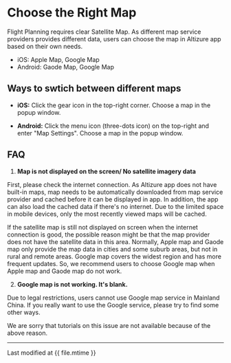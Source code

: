 # Choose the Right Map

Flight Planning requires clear Satellite Map. As different map service providers provides different data, users can choose the map in Altizure app based on their own needs.

* iOS: Apple Map, Google Map
* Android: Gaode Map, Google Map

## Ways to swtich between different maps

* **iOS:** Click the gear icon in the top-right corner. Choose a map in the popup window.

* **Android:** Click the menu icon (three-dots icon) on the top-right and enter "Map Settings". Choose a map in the popup window.

## FAQ

1. **Map is not displayed on the screen/ No satellite imagery data**

  First, please check the internet connection. As Altizure app does not have built-in maps, map needs to be automatically downloaded from map service provider and cached before it can be displayed in app. In addition, the app can also load the cached data if there's no internet. Due to the limited space in mobile devices, only the most recently viewed maps will be cached.

  If the satellite map is still not displayed on screen when the internet connection is good, the possible reason might be that the map provider does not have the satellite data in this area. Normally, Apple map and Gaode map only provide the map data in cities and some suburb areas, but not in rural and remote areas. Google map covers the widest region and has more frequent updates. So, we recommend users to choose Google map when Apple map and Gaode map do not work.
    
2. **Google map is not working. It's blank.**

  Due to legal restrictions, users cannot use Google map service in Mainland China. If you really want to use the Google service, please try to find some other ways.
  
  We are sorry that tutorials on this issue are not available because of the above reason.
  
---

Last modified at {{ file.mtime }}